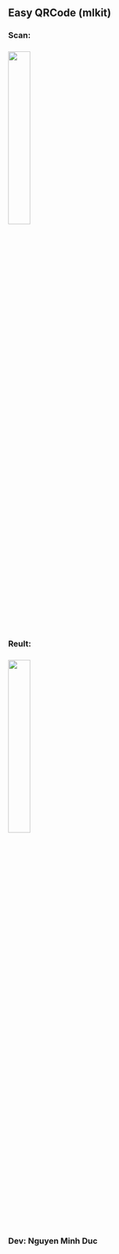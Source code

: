 <h2>Easy QRCode (mlkit)</h2>
<h3>Scan:<h3>
<img src="https://i.imgur.com/KprT5ZM.png" width="30%" height="30%">
<h3>Reult:<h3>
<img src="https://i.imgur.com/gLXZCuc.png" width="30%" height="30%">
<br>
Dev: Nguyen Minh Duc

